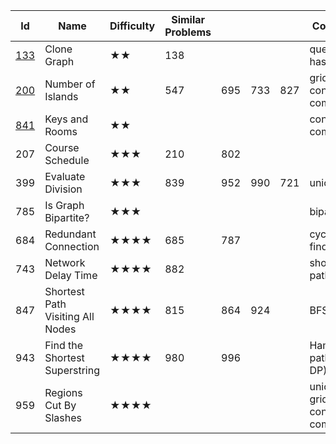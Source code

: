 
Id	| Name |	Difficulty |	Similar Problems	| | | | 						Comments
--- | --- | --- | --- | ---| --- | --- | ---
[133](https://leetcode.com/problems/clone-graph/)	| Clone Graph	| ★★	| 138	| |||						queue + hashtable
[200](https://leetcode.com/problems/number-of-islands/) |	Number of Islands	|★★	|547|	695|	733	|827	|			grid + connected components
[841](https://leetcode.com/problems/keys-and-rooms/)	| Keys and Rooms	|★★			|||||					connected components
207	| Course Schedule	| ★★★	| 210 |	802	| |||					topology sorting
399	|Evaluate Division	|★★★	|839	|952|	990	|721		|		union find
785	|Is Graph Bipartite?	|★★★	|||||							bipartition
684	|Redundant Connection|	★★★★	|685	|787	|||					cycle, union find
743|	Network Delay Time	|★★★★|	882	||||						shortest path
847|	Shortest Path Visiting All Nodes|	★★★★	|815	|864|	924	| |				BFS
943	|Find the Shortest Superstring	|★★★★|	980	|996|||						Hamiltonian path (DFS / DP)
959	|Regions Cut By Slashes	|★★★★	|||||							union find / grid + connected component
